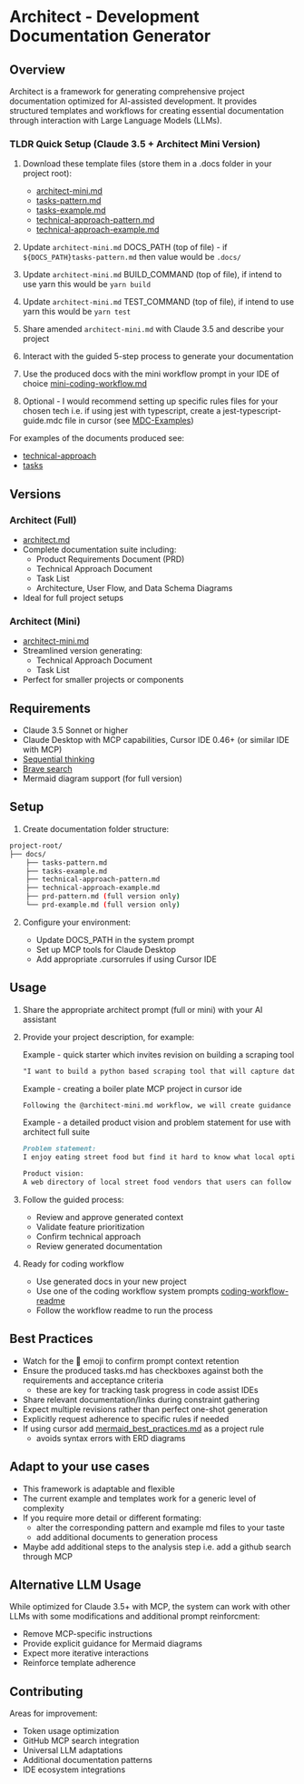 # Architect - Development Documentation Generator

## Overview

Architect is a framework for generating comprehensive project documentation optimized for AI-assisted development. It provides structured templates and workflows for creating essential documentation through interaction with Large Language Models (LLMs).

### TLDR Quick Setup (Claude 3.5 + Architect Mini Version)

1. Download these template files (store them in a .docs folder in your project root):

   - [architect-mini.md](architect-mini.md)
   - [tasks-pattern.md](tasks-pattern.md)
   - [tasks-example.md](tasks-example.md)
   - [technical-approach-pattern.md](technical-approach-pattern.md)
   - [technical-approach-example.md](technical-approach-example.md)

2. Update `architect-mini.md` DOCS_PATH (top of file) - if `${DOCS_PATH}tasks-pattern.md` then value would be `.docs/`
3. Update `architect-mini.md` BUILD_COMMAND (top of file), if intend to use yarn this would be `yarn build`
4. Update `architect-mini.md` TEST_COMMAND (top of file), if intend to use yarn this would be `yarn test`
5. Share amended `architect-mini.md` with Claude 3.5 and describe your project
6. Interact with the guided 5-step process to generate your documentation
7. Use the produced docs with the mini workflow prompt in your IDE of choice [mini-coding-workflow.md](coding-workflow/mini-coding-workflow.md)
8. Optional - I would recommend setting up specific rules files for your chosen tech i.e. if using jest with typescript, create a jest-typescript-guide.mdc file in cursor (see [MDC-Examples](mdc-files/))

For examples of the documents produced see:

- [technical-approach](technical-approach-example.md)
- [tasks](tasks-example.md)

## Versions

### Architect (Full)

- [architect.md](architect.md)
- Complete documentation suite including:
  - Product Requirements Document (PRD)
  - Technical Approach Document
  - Task List
  - Architecture, User Flow, and Data Schema Diagrams
- Ideal for full project setups

### Architect (Mini)

- [architect-mini.md](architect-mini.md)
- Streamlined version generating:
  - Technical Approach Document
  - Task List
- Perfect for smaller projects or components

## Requirements

- Claude 3.5 Sonnet or higher
- Claude Desktop with MCP capabilities, Cursor IDE 0.46+ (or similar IDE with MCP)
- [Sequential thinking](https://github.com/arben-adm/mcp-sequential-thinking)
- [Brave search](https://github.com/arben-adm/brave-mcp-search)
- Mermaid diagram support (for full version)

## Setup

1. Create documentation folder structure:

```bash
project-root/
├── docs/
    ├── tasks-pattern.md
    ├── tasks-example.md
    ├── technical-approach-pattern.md
    ├── technical-approach-example.md
    ├── prd-pattern.md (full version only)
    └── prd-example.md (full version only)
```

2. Configure your environment:

   - Update DOCS_PATH in the system prompt
   - Set up MCP tools for Claude Desktop
   - Add appropriate .cursorrules if using Cursor IDE

## Usage

1. Share the appropriate architect prompt (full or mini) with your AI assistant

2. Provide your project description, for example:

   Example - quick starter which invites revision on building a scraping tool

   ```markdown
   "I want to build a python based scraping tool that will capture data from x.com about available AI tools"
   ```

   Example - creating a boiler plate MCP project in cursor ide

   ```markdown
   Following the @architect-mini.md workflow, we will create guidance documentation for a boilerplate MCP server project that is designed to be reused and speed up the creation of mcp server implemenations. This boiler plate project should create an empty MCP server with request/response handler ready for reuse. You can refer to the @MCP Typescript SDK documentation for guidance.
   ```

   Example - a detailed product vision and problem statement for use with architect full suite

   ```markdown
   Problem statement:
   I enjoy eating street food but find it hard to know what local options there are and what they serve. I dont have time to follow all the social channels to find out about my options and know where and when they will be serving. I would also like to be able to see reviews and follow other peoples recommendations of local street food vendors.

   Product vision:
   A web directory of local street food vendors that users can follow to find out where and when they will be serving food, images of their food, what's on their menu and customer reviews of their food. This can be seen in differing levels of detail via a interactive google map - designed to share key information quickly and easily, and vendor profile pages where more detailed information can be sought. The vendor information is sourced from vendor profiles on social media platforms via automated processes and is regularly updated - requiring no effort on behalf of the vendor.
   ```

3. Follow the guided process:

   - Review and approve generated context
   - Validate feature prioritization
   - Confirm technical approach
   - Review generated documentation

4. Ready for coding workflow

   - Use generated docs in your new project
   - Use one of the coding workflow system prompts [coding-workflow-readme](coding-workflow/README.md)
   - Follow the workflow readme to run the process

## Best Practices

- Watch for the 👷 emoji to confirm prompt context retention
- Ensure the produced tasks.md has checkboxes against both the requirements and acceptance criteria
  - these are key for tracking task progress in code assist IDEs
- Share relevant documentation/links during constraint gathering
- Expect multiple revisions rather than perfect one-shot generation
- Explicitly request adherence to specific rules if needed
- If using cursor add [mermaid_best_practices.md](mermaid-diagram-guidelines.md) as a project rule
  - avoids syntax errors with ERD diagrams

## Adapt to your use cases

- This framework is adaptable and flexible
- The current example and templates work for a generic level of complexity
- If you require more detail or different formating:
  - alter the corresponding pattern and example md files to your taste
  - add additional documents to generation process
- Maybe add additional steps to the analysis step i.e. add a github search through MCP

## Alternative LLM Usage

While optimized for Claude 3.5+ with MCP, the system can work with other LLMs with some modifications and additional prompt reinforcment:

- Remove MCP-specific instructions
- Provide explicit guidance for Mermaid diagrams
- Expect more iterative interactions
- Reinforce template adherence

## Contributing

Areas for improvement:

- Token usage optimization
- GitHub MCP search integration
- Universal LLM adaptations
- Additional documentation patterns
- IDE ecosystem integrations
